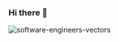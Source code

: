 ### Hi there 👋
![software-engineers-vectors](https://user-images.githubusercontent.com/65956313/112352480-ccbe5f00-8cf0-11eb-9b81-3668edb85f40.png)


<!--
**aka0909/aka0909** is a ✨ _special_ ✨ repository because its `README.md` (this file) appears on your GitHub profile.

Here are some ideas to get you started:

- 🔭 I’m currently working on ...
- 🌱 I’m currently learning ...
- 👯 I’m looking to collaborate on ...
- 🤔 I’m looking for help with ...
- 💬 Ask me about ...
- 📫 How to reach me: ...
- 😄 Pronouns: ...
- ⚡ Fun fact: ...
-->
